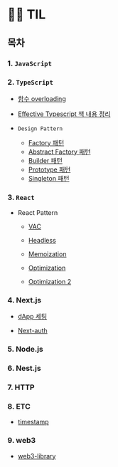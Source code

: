 # 🤾‍♂️ TIL

## 목차

### 1. `JavaScript`

### 2. `TypeScript`

- [함수 overloading](https://github.com/ranjafunc/TIL/blob/main/TS/README.md#%ED%95%A8%EC%88%98-overloading)

- [Effective Typescript 책 내용 정리](https://github.com/ranjafunc/TIL/blob/main/TS/effective-ts/목차.md)

- `Design Pattern`
  - [Factory 패턴](https://github.com/ranjafunc/TIL/blob/main/TS/design-pattern/factory/factory.md)
  - [Abstract Factory 패턴](https://github.com/ranjafunc/TIL/blob/main/TS/design-pattern/abstract-factory/abstract-factory.md)
  - [Builder 패턴](https://github.com/ranjafunc/TIL/blob/main/TS/design-pattern/builder/builder.md)
  - [Prototype 패턴](https://github.com/ranjafunc/TIL/blob/main/TS/design-pattern/prototype/prototype.md)
  - [Singleton 패턴](https://github.com/ranjafunc/TIL/blob/main/TS/design-pattern/singleton/singleton.md)

### 3. `React`

- React Pattern

  - [VAC](https://github.com/ranjafunc/TIL/tree/main/FE/React/component_pattern/VAC_pattern.md)

  - [Headless](https://github.com/ranjafunc/TIL/tree/main/FE/React/component_pattern/toss.md)

  - [Memoization](https://github.com/ranjafunc/TIL/tree/main/FE/React/memozation/README.md)

  - [Optimization](https://github.com/ranjafunc/TIL/tree/main/FE/optimize/README.md)

  - [Optimization 2](https://github.com/ranjafunc/TIL/tree/main/FE/optimize/README2.md)

### 4. Next.js

- [dApp 세팅](https://github.com/ranjafunc/TIL/blob/main/FE/NextJs/dApp-setting.md)

- [Next-auth](https://github.com/ranjafunc/TIL/blob/main/FE/NextJs/next-auth.md)

### 5. Node.js

### 6. Nest.js

### 7. HTTP

### 8. ETC

- [timestamp](https://github.com/ranjafunc/TIL/tree/main/ETC/timstamp.md)

### 9. web3

- [web3-library](https://github.com/ranjafunc/TIL/blob/main/FE/web3/web3-library.md)

